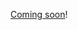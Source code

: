 [Coming soon](https://www.reddit.com/r/math/comments/azqmw6/after_the_understated_announcement_of_andrew/)!
